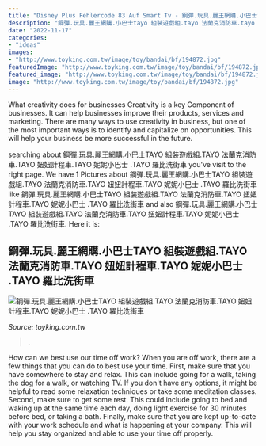 ```yaml
---
title: "Disney Plus Fehlercode 83 Auf Smart Tv - 鋼彈.玩具.麗王網購.小巴士tayo 組裝遊戲組.tayo 法蘭克消防車.tayo 妞妞計程車.tayo 妮妮小巴士 .tayo 羅比洗街車"
description: "鋼彈.玩具.麗王網購.小巴士tayo 組裝遊戲組.tayo 法蘭克消防車.tayo 妞妞計程車.tayo 妮妮小巴士 .tayo 羅比洗街車"
date: "2022-11-17"
categories:
- "ideas"
images:
- "http://www.toyking.com.tw/image/toy/bandai/bf/194872.jpg"
featuredImage: "http://www.toyking.com.tw/image/toy/bandai/bf/194872.jpg"
featured_image: "http://www.toyking.com.tw/image/toy/bandai/bf/194872.jpg"
image: "http://www.toyking.com.tw/image/toy/bandai/bf/194872.jpg"
---
```



What creativity does for businesses
Creativity is a key Component of businesses. It can help businesses improve their products, services and marketing. There are many ways to use creativity in business, but one of the most important ways is to identify and capitalize on opportunities. This will help your business be more successful in the future.

	

		
searching about 鋼彈.玩具.麗王網購.小巴士TAYO 組裝遊戲組.TAYO 法蘭克消防車.TAYO 妞妞計程車.TAYO 妮妮小巴士 .TAYO 羅比洗街車 you've visit to the right page. We have 1 Pictures about 鋼彈.玩具.麗王網購.小巴士TAYO 組裝遊戲組.TAYO 法蘭克消防車.TAYO 妞妞計程車.TAYO 妮妮小巴士 .TAYO 羅比洗街車 like 鋼彈.玩具.麗王網購.小巴士TAYO 組裝遊戲組.TAYO 法蘭克消防車.TAYO 妞妞計程車.TAYO 妮妮小巴士 .TAYO 羅比洗街車 and also 鋼彈.玩具.麗王網購.小巴士TAYO 組裝遊戲組.TAYO 法蘭克消防車.TAYO 妞妞計程車.TAYO 妮妮小巴士 .TAYO 羅比洗街車. Here it is:
		
    
## 鋼彈.玩具.麗王網購.小巴士TAYO 組裝遊戲組.TAYO 法蘭克消防車.TAYO 妞妞計程車.TAYO 妮妮小巴士 .TAYO 羅比洗街車

<img loading=lazy src="http://www.toyking.com.tw/image/toy/bandai/bf/194872.jpg" onerror="this.onerror=null;this.src='https://tse2.mm.bing.net/th?id=OIP.o_UhhP6XOKXizQtVVGb4ygAAAA&amp;pid=15.1';" alt="鋼彈.玩具.麗王網購.小巴士TAYO 組裝遊戲組.TAYO 法蘭克消防車.TAYO 妞妞計程車.TAYO 妮妮小巴士 .TAYO 羅比洗街車">

_Source: toyking.com.tw_

>. 

	

How can we best use our time off work?
When you are off work, there are a few things that you can do to best use your time. First, make sure that you have somewhere to stay and relax. This can include going for a walk, taking the dog for a walk, or watching TV. If you don't have any options, it might be helpful to read some relaxation techniques or take some meditation classes. Second, make sure to get some rest. This could include going to bed and waking up at the same time each day, doing light exercise for 30 minutes before bed, or taking a bath. Finally, make sure that you are kept up-to-date with your work schedule and what is happening at your company. This will help you stay organized and able to use your time off properly.

